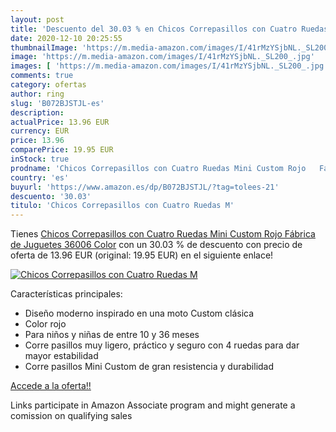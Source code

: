 ```yaml
---
layout: post
title: 'Descuento del 30.03 % en Chicos Correpasillos con Cuatro Ruedas M'
date: 2020-12-10 20:25:55
thumbnailImage: 'https://m.media-amazon.com/images/I/41rMzYSjbNL._SL200_.jpg'
image: 'https://m.media-amazon.com/images/I/41rMzYSjbNL._SL200_.jpg'
images: [ 'https://m.media-amazon.com/images/I/41rMzYSjbNL._SL200_.jpg' ]
comments: true
category: ofertas
author: ring
slug: 'B072BJSTJL-es'
description:
actualPrice: 13.96 EUR
currency: EUR
price: 13.96
comparePrice: 19.95 EUR
inStock: true
prodname: 'Chicos Correpasillos con Cuatro Ruedas Mini Custom Rojo   Fábrica de Juguetes 36006   Color'
country: 'es'
buyurl: 'https://www.amazon.es/dp/B072BJSTJL/?tag=tolees-21'
descuento: '30.03'
titulo: 'Chicos Correpasillos con Cuatro Ruedas M'
---
```


Tienes [Chicos Correpasillos con Cuatro Ruedas Mini Custom Rojo   Fábrica de Juguetes 36006   Color](https://www.amazon.es/dp/B072BJSTJL/?tag=tolees-21) con un 30.03 % de descuento con precio de oferta de 13.96 EUR (original: 19.95 EUR) en el siguiente enlace!

[![Chicos Correpasillos con Cuatro Ruedas M](https://m.media-amazon.com/images/I/41rMzYSjbNL._SL200_.jpg)](https://www.amazon.es/dp/B072BJSTJL/?tag=tolees-21)

Características principales:

- Diseño moderno inspirado en una moto Custom clásica
- Color rojo
- Para niños y niñas de entre 10 y 36 meses
- Corre pasillos muy ligero, práctico y seguro con 4 ruedas para dar mayor estabilidad
- Corre pasillos Mini Custom de gran resistencia y durabilidad

[Accede a la oferta!!](https://www.amazon.es/dp/B072BJSTJL/?tag=tolees-21)

Links participate in Amazon Associate program and might generate a comission on qualifying sales


